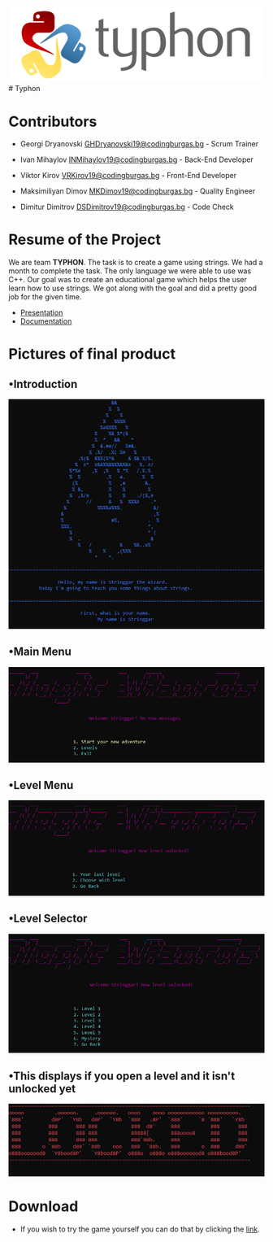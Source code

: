 <img src="images/typhon.png">
# Typhon

# Contributors

- Georgi Dryanovski <GHDryanovski19@codingburgas.bg> - Scrum Trainer

- Ivan Mihaylov <INMihaylov19@codingburgas.bg> - Back-End Developer

- Viktor Kirov <VRKirov19@codingburgas.bg> - Front-End Developer

- Maksimiliyan Dimov <MKDimov19@codingburgas.bg> - Quality Engineer

- Dimitur Dimitrov <DSDimitrov19@codingburgas.bg> - Code Check

# Resume of the Project

We are team **TYPHON**. The task is to create a game using strings. We had a month to complete the task. The only language we were able to use was C++. Our goal was to create an educational game which helps the user learn how to use strings. We got along with the goal and did a pretty good job for the given time.

* [Presentation](https://1drv.ms/p/s!BGfEvyCNrilpqk9vO_X1H98xJX99?e=82MMI9)
* [Documentation](https://codingburgas-my.sharepoint.com/:w:/g/personal/mkdimov19_codingburgas_bg/EcmURY5ZGQpGrh9PLd1KleMBGvPs64lD0F_5vWqH9eLeUQ?e=b1Q3VT)

# Pictures of final product

## •Introduction
<img src="images/introduction.png">

## •Main Menu
<img src="images/mainmenu.png">

## •Level Menu
<img src="images/unknown.png">

## •Level Selector
<img src="images/levelmenu.png">

## •This displays if you open a level and it isn't unlocked yet
<img src="images/locked.png">

# Download

- If you wish to try the game yourself you can do that by clicking the [link](https://minhaskamal.github.io/DownGit/#/home?url=https://github.com/GHDryanovski19/MagicWizard-Typhon).
